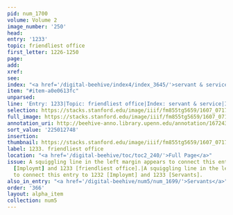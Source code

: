 ```yaml
---
pid: num_1700
volume: Volume 2
image_number: '250'
head:
entry: '1233'
topic: friendliest office
first_letter: 1226-1250
page:
add:
xref:
see:
index: "<a href='/digital-beehive/index4/index_3645/'>servant & service</a>|<a href='/digital-beehive/index4/index_3647/'>servitude</a>"
item: "#item-a0e0613fc"
unparsed:
line: 'Entry: 1233|Topic: friendliest office|Index: servant & service|Index: servitude|#item-a0e0613fc'
selection: https://stacks.stanford.edu/image/iiif/fm855tg5659/1607_0717/859,2748,2769,250/full/0/default.jpg
full_image: https://stacks.stanford.edu/image/iiif/fm855tg5659/1607_0717/full/full/0/default.jpg
annotation_uri: http://beehive-anno.library.upenn.edu/annotation/1672438145415
sort_value: '225012748'
insertion:
thumbnail: https://stacks.stanford.edu/image/iiif/fm855tg5659/1607_0717/859,2748,600,180/250,/0/default.jpg
label: 1233. friendliest office
location: "<a href='/digital-beehive/toc/toc2_240/'>Full Page</a>"
issue: A squiggling line in the left margin appears to connect this entry to 1232
  [Imploymt] and 1233 [friendliest office].|A squiggling line in the left margin appears
  to connect this entry to 1232 [Imploymt] and 1233 [Servants].
also_in_entry: "<a href='/digital-beehive/num5/num_1699/'>Servants</a>"
order: '366'
layout: alpha_item
collection: num5
---
```

